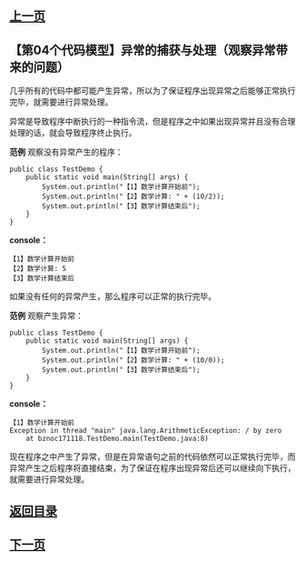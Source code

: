 ## [上一页](course87)

## 【第04个代码模型】异常的捕获与处理（观察异常带来的问题）

几乎所有的代码中都可能产生异常，所以为了保证程序出现异常之后能够正常执行完毕，就需要进行异常处理。

异常是导致程序中断执行的一种指令流，但是程序之中如果出现异常并且没有合理处理的话，就会导致程序终止执行。

**范例** 观察没有异常产生的程序：

	public class TestDemo {
		public static void main(String[] args) {
			System.out.println("【1】数学计算开始前");
			System.out.println("【2】数学计算: " + (10/2));
			System.out.println("【3】数学计算结束后");
		}
	}
**console：**

	【1】数学计算开始前
	【2】数学计算: 5
	【3】数学计算结束后

如果没有任何的异常产生，那么程序可以正常的执行完毕。

**范例** 观察产生异常：

	public class TestDemo {
		public static void main(String[] args) {
			System.out.println("【1】数学计算开始前");
			System.out.println("【2】数学计算: " + (10/0));
			System.out.println("【3】数学计算结束后");
		}
	}
**console：**

	【1】数学计算开始前
	Exception in thread "main" java.lang.ArithmeticException: / by zero
		at bznoc171118.TestDemo.main(TestDemo.java:8)

现在程序之中产生了异常，但是在异常语句之前的代码依然可以正常执行完毕，而异常产生之后程序将直接结束，为了保证在程序出现异常后还可以继续向下执行，就需要进行异常处理。


## [返回目录](https://wuchengcheng110120.github.io/learnJava)
## [下一页](course89)
